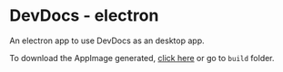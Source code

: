 # DevDocs - electron

An electron app to use DevDocs as an desktop app.

To download the AppImage generated, [click here][download] or go to `build` folder.

<!-- Refs -->
[download]: https://github.com/marco-souza/devdocs/raw/master/build/devdocs%201.0.0.AppImage
